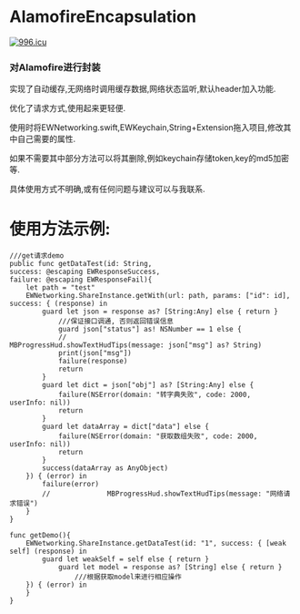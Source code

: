 # AlamofireEncapsulation
[![996.icu](https://img.shields.io/badge/link-996.icu-red.svg)](https://996.icu)

<h3>对Alamofire进行封装</h3>
<p>实现了自动缓存,无网络时调用缓存数据,网络状态监听,默认header加入功能.</p>

<p>优化了请求方式,使用起来更轻便.</p>

<p>使用时将EWNetworking.swift,EWKeychain,String+Extension拖入项目,修改其中自己需要的属性.</p>

<p>如果不需要其中部分方法可以将其删除,例如keychain存储token,key的md5加密等.</p>

<p>具体使用方式不明确,或有任何问题与建议可以与我联系.</p>

# 使用方法示例:
```
///get请求demo
public func getDataTest(id: String,
success: @escaping EWResponseSuccess,
failure: @escaping EWResponseFail){
    let path = "test"
    EWNetworking.ShareInstance.getWith(url: path, params: ["id": id], success: { (response) in
        guard let json = response as? [String:Any] else { return }
            ///保证接口调通, 否则返回错误信息
            guard json["status"] as! NSNumber == 1 else {
            //                      MBProgressHud.showTextHudTips(message: json["msg"] as? String)
            print(json["msg"])
            failure(response)
            return
        }
        guard let dict = json["obj"] as? [String:Any] else {
            failure(NSError(domain: "转字典失败", code: 2000,    userInfo: nil))
            return
        }
        guard let dataArray = dict["data"] else {
            failure(NSError(domain: "获取数组失败", code: 2000, userInfo: nil))
            return
        }
        success(dataArray as AnyObject)
    }) { (error) in
        failure(error)
        //              MBProgressHud.showTextHudTips(message: "网络请求错误")
    }
}
```
```
func getDemo(){
    EWNetworking.ShareInstance.getDataTest(id: "1", success: { [weak self] (response) in
        guard let weakSelf = self else { return }
            guard let model = response as? [String] else { return }
                ///根据获取model来进行相应操作
    }) { (error) in
    }
}
```

